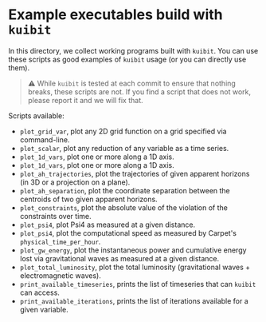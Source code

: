 # Example executables build with `kuibit`

In this directory, we collect working programs built with `kuibit`. You can use
these scripts as good examples of ``kuibit`` usage (or you can directly use
them).

> :warning: While `kuibit` is tested at each commit to ensure that nothing
>           breaks, these scripts are not. If you find a script that does not
>           work, please report it and we will fix that.

Scripts available:
- `plot_grid_var`, plot any 2D grid function on a grid specified via
  command-line.
- `plot_scalar`, plot any reduction of any variable as a time series.
- `plot_1d_vars`, plot one or more along a 1D axis.
- `plot_1d_vars`, plot one or more along a 1D axis.
- `plot_ah_trajectories`, plot the trajectories of given apparent horizons (in
  3D or a projection on a plane).
- `plot_ah_separation`, plot the coordinate separation between the centroids of
  two given apparent horizons.
- `plot_constraints`, plot the absolute value of the violation of the
  constraints over time.
- `plot_psi4`, plot Psi4 as measured at a given distance.
- `plot_psi4`, plot the computational speed as measured by Carpet's
  `physical_time_per_hour`.
- `plot_gw_energy`, plot the instantaneous power and cumulative energy lost via
   gravitational waves as measured at a given distance.
- `plot_total_luminosity`, plot the total luminosity (gravitational waves +
   electromagnetic waves).
- `print_available_timeseries`, prints the list of timeseries that can `kuibit`
  can access.
- `print_available_iterations`, prints the list of iterations available for a given
  variable.
